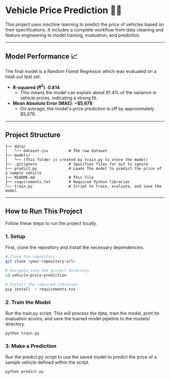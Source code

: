 # Vehicle Price Prediction 🚗💨

This project uses machine learning to predict the price of vehicles based on their specifications. It includes a complete workflow from data cleaning and feature engineering to model training, evaluation, and prediction.

---

## Model Performance 📈

The final model is a Random Forest Regressor which was evaluated on a held-out test set.

* **R-squared ($R^2$)**: **0.814**
    * This means the model can explain about 81.4% of the variance in vehicle prices, indicating a strong fit.
* **Mean Absolute Error (MAE)**: **~$5,678**
    * On average, the model's price prediction is off by approximately $5,678.

---

## Project Structure

```
├── data/
│   └── dataset.csv         # The raw dataset
├── models/
│   └── (This folder is created by train.py to store the model)
├── .gitignore              # Specifies files for Git to ignore
├── predict.py              # Loads the model to predict the price of a sample vehicle
├── README.md               # This file
├── requirements.txt        # Required Python libraries
└── train.py                # Script to train, evaluate, and save the model
```

---

## How to Run This Project

Follow these steps to run the project locally.

### 1. Setup

First, clone the repository and install the necessary dependencies.

```bash
# Clone the repository
git clone <your-repository-url>

# Navigate into the project directory
cd vehicle-price-prediction

# Install the required libraries
pip install -r requirements.txt
```

### 2. Train the Model

Run the train.py script. This will process the data, train the model, print its evaluation scores, and save the trained model pipeline to the models/ directory.
```
python train.py
```

### 3. Make a Prediction

Run the predict.py script to use the saved model to predict the price of a sample vehicle defined within the script.
```
python predict.py
```
